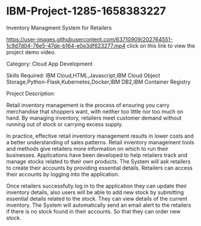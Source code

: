 # IBM-Project-1285-1658383227
Inventory Managment System for Retailers


https://user-images.githubusercontent.com/63710909/202764551-1c9d7d04-76e5-47de-b164-e0e3df623277.mp4 click on this link to view the project demo video.

Category: Cloud App Development

Skills Required:
IBM Cloud,HTML,Javascript,IBM Cloud Object Storage,Python-Flask,Kubernetes,Docker,IBM DB2,IBM Container Registry

Project Description:

Retail inventory management is the process of ensuring you carry merchandise that shoppers want, with neither too little nor too much on hand. By managing inventory, retailers meet customer demand without running out of stock or carrying excess supply.


In practice, effective retail inventory management results in lower costs and a better understanding of sales patterns. Retail inventory management tools and methods give retailers more information on which to run their businesses. Applications have been developed to help retailers track and manage stocks related to their own products. The System will ask retailers to create their accounts by providing essential details. Retailers can access their accounts by logging into the application.


Once retailers successfully log in to the application they can update their inventory details, also users will be able to add new stock by submitting essential details related to the stock. They can view details of the current inventory. The System will automatically send an email alert to the retailers if there is no stock found in their accounts.  So that they can order new stock.






